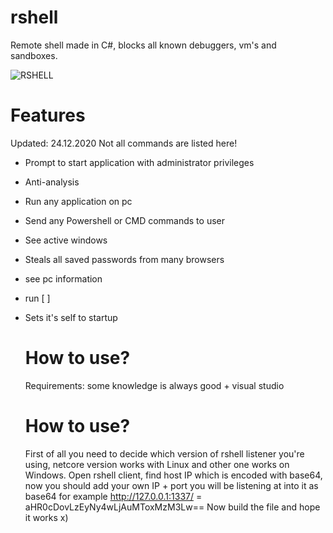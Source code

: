 # rshell
Remote shell made in C#, blocks all known debuggers, vm's and sandboxes.

<img src="https://github.com/spuqe/rshell/blob/main/rshell.jpg?" alt="RSHELL" border="0">

# Features
Updated: 24.12.2020
Not all commands are listed here!
* Prompt to start application with administrator privileges
* Anti-analysis
* Run any application on pc
* Send any Powershell or CMD commands to user
* See active windows
* Steals all saved passwords from many browsers
* see pc information
* run <program> [<arguments> <working dir>]
* Sets it's self to startup
  # How to use?
  Requirements: some knowledge is always good + visual studio
  
  
  # How to use?
  First of all you need to decide which version of rshell listener you're using, netcore version works with Linux and other one works on Windows.
  Open rshell client, find host IP which is encoded with base64, now you should add your own IP + port you will be listening at into it as base64 for example 
  http://127.0.0.1:1337/ = aHR0cDovLzEyNy4wLjAuMToxMzM3Lw==
  Now build the file and hope it works x)
